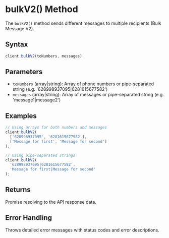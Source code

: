 # bulkV2() Method

The `bulkV2()` method sends different messages to multiple recipients (Bulk Message V2).

## Syntax
```javascript
client.bulkV2(toNumbers, messages)
```

## Parameters
- `toNumbers` (array|string): Array of phone numbers or pipe-separated string (e.g. '628998937095|6281615677582')
- `messages` (array|string): Array of messages or pipe-separated string (e.g. 'message1|message2')

## Examples
```javascript
// Using arrays for both numbers and messages
client.bulkV2(
  ['628998937095', '6281615677582'], 
  ['Message for first', 'Message for second']
);

// Using pipe-separated strings
client.bulkV2(
  '628998937095|6281615677582', 
  'Message for first|Message for second'
);
```

## Returns
Promise resolving to the API response data.

## Error Handling
Throws detailed error messages with status codes and error descriptions.
